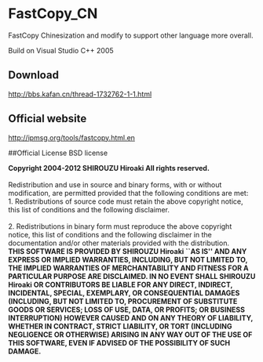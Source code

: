 FastCopy_CN
===========

FastCopy Chinesization and modify to support other language more overall.

Build on Visual Studio C++ 2005

## Download

http://bbs.kafan.cn/thread-1732762-1-1.html

## Official website

http://ipmsg.org/tools/fastcopy.html.en
 
##Official License
BSD license

<div class="help_license">
	<strong>Copyright 2004-2012 SHIROUZU Hiroaki All rights reserved.</strong><br>
	<br>
	Redistribution and use in source and binary forms, with or
	without modification, are permitted provided that the following
	conditions are met:
	<div class="help_license_cond">
	1.	Redistributions of source code must retain the above
		copyright notice, this list of conditions and the following
		disclaimer.<br>
	<br>
	2.	Redistributions in binary form must reproduce the above
		copyright notice, this list of conditions and the following
		disclaimer in the documentation and/or other materials
		provided with the distribution.
	</div>
	<div class="help_license">
	<strong>
	THIS SOFTWARE IS PROVIDED BY SHIROUZU Hiroaki ``AS IS'' AND ANY
	EXPRESS OR IMPLIED WARRANTIES, INCLUDING, BUT NOT LIMITED TO,
	THE IMPLIED WARRANTIES OF MERCHANTABILITY AND FITNESS FOR A
	PARTICULAR PURPOSE ARE DISCLAIMED. IN NO EVENT SHALL SHIROUZU
	Hiroaki OR CONTRIBUTORS BE LIABLE FOR ANY DIRECT, INDIRECT,
	INCIDENTAL, SPECIAL, EXEMPLARY, OR CONSEQUENTIAL DAMAGES
	(INCLUDING, BUT NOT LIMITED TO, PROCUREMENT OF SUBSTITUTE GOODS
	OR SERVICES; LOSS OF USE, DATA, OR PROFITS; OR BUSINESS
	INTERRUPTION) HOWEVER CAUSED AND ON ANY THEORY OF LIABILITY,
	WHETHER IN CONTRACT, STRICT LIABILITY, OR TORT (INCLUDING
	NEGLIGENCE OR OTHERWISE) ARISING IN ANY WAY OUT OF THE USE OF
	THIS SOFTWARE, EVEN IF ADVISED OF THE POSSIBILITY OF SUCH DAMAGE.
	</strong>
	</div>
</div>